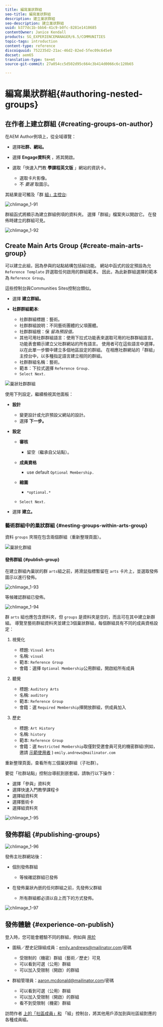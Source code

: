 ```yaml
---
title: 編寫巢狀群組
seo-title: 編寫巢狀群組
description: 建立巢狀群組
seo-description: 建立巢狀群組
uuid: b377dc1b-bbb6-41c9-b0fc-8281e1410685
contentOwner: Janice Kendall
products: SG_EXPERIENCEMANAGER/6.5/COMMUNITIES
topic-tags: introduction
content-type: reference
discoiquuid: 752235d2-21ac-46d2-82ed-5fec09c645e9
docset: aem65
translation-type: tm+mt
source-git-commit: 27a054cc5d502d95c664c3b414d0066c6c120b65

---
```



# 編寫巢狀群組{#authoring-nested-groups}

## 在作者上建立群組 {#creating-groups-on-author}

在AEM Author例項上，從全域導覽：

* 選擇**社群、網站。**
* 選擇 **Engage資料夾** ，將其開啟。
* 選取「快速入門教 **學課程英文版** 」網站的資訊卡。

   * 選取卡片影像。
   * 不 *要選* 取圖示。

其結果是可觸及「群 [組」主控台](/help/communities/groups.md):

![chlimage_1-91](assets/chlimage_1-91.png)

群組函式將顯示為建立群組例項的資料夾。 選擇「群組」檔案夾以開啟它。 在發佈時建立的群組可見。

![chlimage_1-92](assets/chlimage_1-92.png)

## Create Main Arts Group {#create-main-arts-group}

可以建立此組，因為參與的站點結構包括組功能。 網站中函式的設定預設為允 `Reference Template` 許選取任何啟用的群組範本。 因此，為此新群組選擇的範本為 `Reference Group`。

這些控制台與Communities Sites控制台類似。

* 選擇 **建立群組。**
* **社群群組範本**:

   * 社群群組標題：藝術。
   * 社群群組說明：不同藝術團體的父項團體。
   * 社群群組根：保 *留為預設值。*
   * 其他可用社群群組語言：使用下拉式功能表來選取可用的社群群組語言。 功能表會顯示建立父社群網站的所有語言。 使用者可在這些語言中選擇，以在此單一步驟中建立多個地區設定的群組。 在相應社群網站的「群組」主控台中，以多種指定語言建立相同的群組。
   * 社群群組名稱：藝術。
   * 範本：下拉式選擇 `Reference Group.`
   * `Select Next.`

![巢狀社群群組](assets/parent-to-nestedgroup.png)

使用下列設定，繼續檢視其他面板：

* **設計**

   * 變更設計或允許預設父網站的設計。
   * 選擇 **下一步。**

* **設定**

   * **審核**

      * 留空（繼承自父站點）。
   * **成員資格**

      * use default `Optional Membership.`
   * **縮圖**

      * `*optional.*`
   * `Select Next.`




* 選擇 **建立。**

### 藝術群組中的巢狀群組 {#nesting-groups-within-arts-group}

資料 `groups` 夾現在包含兩個群組（重新整理頁面）。

![巢狀化群組](assets/create-community-group.png)

#### 發佈群組 {#publish-group}

在建立群組內巢狀的群 `arts`組之前，將滑鼠指標暫留在 `arts` 卡片上，並選取發佈圖示以進行發佈。

![chlimage_1-93](assets/chlimage_1-93.png)

等候確認群組已發佈。

![chlimage_1-94](assets/chlimage_1-94.png)

群 `arts` 組也應包含資料夾，但 `groups` 是資料夾是空的，而且可在其中建立新群組。 導覽至藝術群組資料夾並建立3個巢狀群組，每個群組具有不同的成員資格設定：

1. 視覺化

   * 標題: `Visual Arts`
   * 名稱: `visual`
   * 範本: `Reference Group`
   * 會籍：選擇 `Optional Membership`公用群組，開啟給所有成員

1. 聽覺

   * 標題: `Auditory Arts`
   * 名稱: `auditory`
   * 範本: `Reference Group`
   * 會籍：選 `Required Membership`擇開放群組，供成員加入

1. 歷史

   * 標題: `Art History`
   * 名稱: `history`
   * 範本: `Reference Group`
   * 會籍：選 `Restricted Membership`取僅對受邀會員可見的機密群組(例如，邀請 [示範使用者](/help/communities/tutorials.md#demo-users) ) `emily.andrews@mailinator.com`

重新整理頁面，查看所有三個巢狀群組（子社群）。

要從「社群站點」控制台導航到嵌套組，請執行以下操作：

* 選擇「參與」資料夾
* 選擇快速入門教學課程卡
* 選擇組資料夾
* 選擇藝術卡
* 選擇組資料夾

![chlimage_1-95](assets/chlimage_1-95.png)

## 發佈群組 {#publishing-groups}

![chlimage_1-96](assets/chlimage_1-96.png)

發佈主社群網站後：

* 個別發佈群組

   * 等候確認群組已發佈

* 在發佈巢狀內嵌的任何群組之前，先發佈父群組

   * 所有群組都必須以自上而下的方式發佈。

![chlimage_1-97](assets/chlimage_1-97.png)

## 發佈體驗 {#experience-on-publish}

登入時，您可能會體驗不同的群組，例如與 [用於](/help/communities/tutorials.md#demo-users)

* 圖稿／歷史記錄組成員：emily.andrews@mailinator.com/密碼

   * 受限制的（機密）群組（藝術／歷史）可見
   * 可以看到可選（公用）群組
   * 可以加入受限制（開啟）的群組

* 群組管理員：aaron.mcdonald@mailinator.com/密碼

   * 可以看到可選（公用）群組
   * 可以加入受限制（開啟）的群組
   * 看不到受限制（機密）群組

訪問作者 [上的「社區成員」和](/help/communities/members.md) 「組」控制台，將其他用戶添加到與社區組對應的各種成員組。

